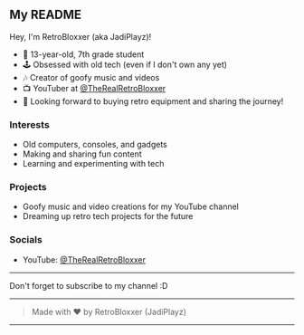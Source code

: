 ## My README

Hey, I'm RetroBloxxer (aka JadiPlayz)!

- 🎒 13-year-old, 7th grade student
- 🕹️ Obsessed with old tech (even if I don't own any yet)
- 🎶 Creator of goofy music and videos
- 📺 YouTuber at [@TheRealRetroBloxxer](https://www.youtube.com/@TheRealRetroBloxxer)
- 🚀 Looking forward to buying retro equipment and sharing the journey!

### Interests
- Old computers, consoles, and gadgets
- Making and sharing fun content
- Learning and experimenting with tech

### Projects
- Goofy music and video creations for my YouTube channel
- Dreaming up retro tech projects for the future

### Socials
- YouTube: [@TheRealRetroBloxxer](https://www.youtube.com/@TheRealRetroBloxxer)

---

Don't forget to subscribe to my channel :D

---

> Made with ❤️ by RetroBloxxer (JadiPlayz)

---



